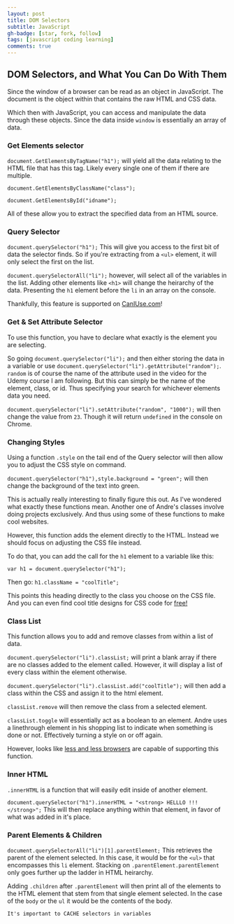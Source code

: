 ```yaml
---
layout: post
title: DOM Selectors
subtitle: JavaScript
gh-badge: [star, fork, follow]
tags: [javascript coding learning]
comments: true
---
```


## DOM Selectors, and What You Can Do With Them

Since the window of a browser can be read as an object in JavaScript. The document is the object within that contains the raw HTML and CSS data.

Which then with JavaScript, you can access and manipulate the data through these objects. Since the data inside `window` is essentially an array of data.

### Get Elements selector

`document.GetElementsByTagName("h1");` will yield all the data relating to the HTML file that has this tag. Likely every single one of them if there are multiple.

`document.GetElementsByClassName("class");`

`document.GetElementsById("idname");`

All of these allow you to extract the specified data from an HTML source.

### Query Selector

`document.querySelector("h1");` This will give you access to the first bit of data the selector finds. So if you're extracting from a `<ul>` element, it will only select the first on the list.

`document.querySelectorAll("li");` however, will select all of the variables in the list. Adding other elements like `<h1>` will change the heirarchy of the data. Presenting the `h1` element before the `li` in an array on the console.

Thankfully, this feature is supported on [CanIUse.com](https://caniuse.com/?search=queryselector)!

### Get & Set Attribute Selector

To use this function, you have to declare what exactly is the element you are selecting.

So going `document.querySelector("li");` and then either storing the data in a variable or use `document.querySelector("li").getAttribute("random");`. `random` is of course the name of the attribute used in the video for the Udemy course I am following. But this can simply be the name of the element, class, or id. Thus specifying your search for whichever elements data you need.

`document.querySelector("li").setAttribute("random", "1000");` will then change the value from `23`. Though it will return `undefined` in the console on Chrome.

### Changing Styles

Using a function `.style` on the tail end of the Query selector will then allow you to adjust the CSS style on command.

`document.querySelector("h1"),style.background = "green";` will then change the background of the text into green.

This is actually really interesting to finally figure this out. As I've wondered what exactly these functions mean. Another one of Andre's classes involve doing projects exclusively. And thus using some of these functions to make cool websites.

However, this function adds the element directly to the HTML. Instead we should focus on adjusting the CSS file instead.

To do that, you can add the call for the `h1` element to a variable like this:

`var h1 = document.querySelector("h1");`

Then go: `h1.className = "coolTitle";`

This points this heading directly to the class you choose on the CSS file. And you can even find cool title designs for CSS code for [free!](https://codepen.io/)

### Class List

This function allows you to add and remove classes from within a list of data.

`document.querySelector("li").classList;` will print a blank array if there are no classes added to the element called. However, it will display a list of every class within the element otherwise.

`document.querySelector("li").classList.add("coolTitle");` will then add a class within the CSS and assign it to the html element.

`classList.remove` will then remove the class from a selected element.

`classList.toggle` will essentially act as a boolean to an element. Andre uses a linethrough element in his shopping list to indicate when something is done or not. Effectively turning a style on or off again.

However, looks like [less and less browsers](https://caniuse.com/?search=classList) are capable of supporting this function.

### Inner HTML

`.innerHTML` is a function that will easily edit inside of another element.

`document.querySelector("h1").innerHTML = "<strong> HELLLO !!! </strong>";` This will then replace anything within that element, in favor of what was added in it's place.

### Parent Elements & Children

`document.querySelectorAll("li")[1].parentElement;` This retrieves the parent of the element selected. In this case, it would be for the `<ul>` that encompasses this `li` element. Stacking on `.parentElement.parentElement` only goes further up the ladder in HTML heirarchy.

Adding `.children` after `.parentElement` will then print all of the elements to the HTML element that stem from that single element selected. In the case of the `body` or the `ul` it would be the contents of the body.

`It's important to CACHE selectors in variables`
